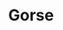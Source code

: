 ---
title: Gorse
tags: pieces
image: gorse.webp
imageAlt: Gorse
description: Solar Plate etching on Hannemuhle Paper, unframed
dimensions: 8.3 x 11.7 inch
---